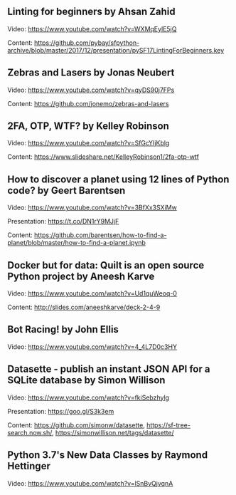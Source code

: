 ## Linting for beginners by Ahsan Zahid
Video: https://www.youtube.com/watch?v=WXMqEylE5jQ

Content: https://github.com/pybay/sfpython-archive/blob/master/2017/12/presentation/pySF17LintingForBeginners.key
## Zebras and Lasers by Jonas Neubert
Video: https://www.youtube.com/watch?v=qyDS90j7FPs

Content: https://github.com/jonemo/zebras-and-lasers
## 2FA, OTP, WTF? by Kelley Robinson
Video: https://www.youtube.com/watch?v=SfGcYIjKblg

Content: https://www.slideshare.net/KelleyRobinson1/2fa-otp-wtf
## How to discover a planet using 12 lines of Python code? by Geert Barentsen
Video: https://www.youtube.com/watch?v=3BfXx3SXiMw

Presentation: https://t.co/DN1rY9MJjF

Content: https://github.com/barentsen/how-to-find-a-planet/blob/master/how-to-find-a-planet.ipynb
## Docker but for data: Quilt is an open source Python project by Aneesh Karve
Video: https://www.youtube.com/watch?v=Ud1quWeoq-0

Content: http://slides.com/aneeshkarve/deck-2-4-9
## Bot Racing! by John Ellis
Video: https://www.youtube.com/watch?v=4_4L7D0c3HY
## Datasette - publish an instant JSON API for a SQLite database by Simon Willison
Video: https://www.youtube.com/watch?v=fkiSebzhylg

Presentation: https://goo.gl/S3k3em

Content: https://github.com/simonw/datasette, https://sf-tree-search.now.sh/, https://simonwillison.net/tags/datasette/
## Python 3.7's New Data Classes by Raymond Hettinger
Video: https://www.youtube.com/watch?v=lSnBvQjvqnA
